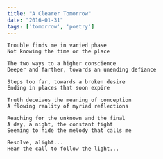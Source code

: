 ```yaml
---
title: "A Clearer Tomorrow"
date: "2016-01-31"
tags: ['tomorrow', 'poetry']
---
```

    Trouble finds me in varied phase
    Not knowing the time or the place

    The two ways to a higher conscience
    Deeper and farther, towards an unending defiance

    Steps too far, towards a broken desire
    Ending in places that soon expire

    Truth deceives the meaning of conception
    A flowing reality of myriad reflections

    Reaching for the unknown and the final
    A day, a night, the constant fight
    Seeming to hide the melody that calls me

    Resolve, alight...
    Hear the call to follow the light...
